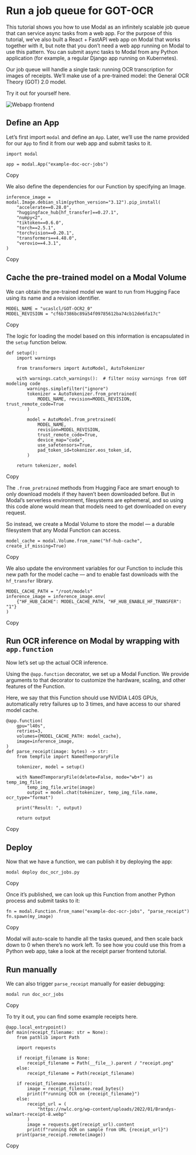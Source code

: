 # Run a job queue for GOT-OCR

This tutorial shows you how to use Modal as an infinitely scalable job queue
that can service async tasks from a web app. For the purpose of this tutorial,
we’ve also built a React + FastAPI web app on Modal that works together with
it, but note that you don’t need a web app running on Modal to use this
pattern. You can submit async tasks to Modal from any Python application (for
example, a regular Django app running on Kubernetes).

Our job queue will handle a single task: running OCR transcription for images
of receipts. We’ll make use of a pre-trained model: the General OCR Theory
(GOT) 2.0 model.

Try it out for yourself here.

![Webapp frontend](https://modal-cdn.com/doc_ocr_frontend.jpg)

## Define an App

Let’s first import `modal` and define an `App`. Later, we’ll use the name
provided for our `App` to find it from our web app and submit tasks to it.

    
    
    import modal
    
    app = modal.App("example-doc-ocr-jobs")

Copy

We also define the dependencies for our Function by specifying an Image.

    
    
    inference_image = modal.Image.debian_slim(python_version="3.12").pip_install(
        "accelerate==0.28.0",
        "huggingface_hub[hf_transfer]==0.27.1",
        "numpy<2",
        "tiktoken==0.6.0",
        "torch==2.5.1",
        "torchvision==0.20.1",
        "transformers==4.48.0",
        "verovio==4.3.1",
    )

Copy

## Cache the pre-trained model on a Modal Volume

We can obtain the pre-trained model we want to run from Hugging Face using its
name and a revision identifier.

    
    
    MODEL_NAME = "ucaslcl/GOT-OCR2_0"
    MODEL_REVISION = "cf6b7386bc89a54f09785612ba74cb12de6fa17c"

Copy

The logic for loading the model based on this information is encapsulated in
the `setup` function below.

    
    
    def setup():
        import warnings
    
        from transformers import AutoModel, AutoTokenizer
    
        with warnings.catch_warnings():  # filter noisy warnings from GOT modeling code
            warnings.simplefilter("ignore")
            tokenizer = AutoTokenizer.from_pretrained(
                MODEL_NAME, revision=MODEL_REVISION, trust_remote_code=True
            )
    
            model = AutoModel.from_pretrained(
                MODEL_NAME,
                revision=MODEL_REVISION,
                trust_remote_code=True,
                device_map="cuda",
                use_safetensors=True,
                pad_token_id=tokenizer.eos_token_id,
            )
    
        return tokenizer, model

Copy

The `.from_pretrained` methods from Hugging Face are smart enough to only
download models if they haven’t been downloaded before. But in Modal’s
serverless environment, filesystems are ephemeral, and so using this code
alone would mean that models need to get downloaded on every request.

So instead, we create a Modal Volume to store the model — a durable filesystem
that any Modal Function can access.

    
    
    model_cache = modal.Volume.from_name("hf-hub-cache", create_if_missing=True)

Copy

We also update the environment variables for our Function to include this new
path for the model cache — and to enable fast downloads with the `hf_transfer`
library.

    
    
    MODEL_CACHE_PATH = "/root/models"
    inference_image = inference_image.env(
        {"HF_HUB_CACHE": MODEL_CACHE_PATH, "HF_HUB_ENABLE_HF_TRANSFER": "1"}
    )

Copy

## Run OCR inference on Modal by wrapping with `app.function`

Now let’s set up the actual OCR inference.

Using the `@app.function` decorator, we set up a Modal Function. We provide
arguments to that decorator to customize the hardware, scaling, and other
features of the Function.

Here, we say that this Function should use NVIDIA L40S GPUs, automatically
retry failures up to 3 times, and have access to our shared model cache.

    
    
    @app.function(
        gpu="l40s",
        retries=3,
        volumes={MODEL_CACHE_PATH: model_cache},
        image=inference_image,
    )
    def parse_receipt(image: bytes) -> str:
        from tempfile import NamedTemporaryFile
    
        tokenizer, model = setup()
    
        with NamedTemporaryFile(delete=False, mode="wb+") as temp_img_file:
            temp_img_file.write(image)
            output = model.chat(tokenizer, temp_img_file.name, ocr_type="format")
    
        print("Result: ", output)
    
        return output

Copy

## Deploy

Now that we have a function, we can publish it by deploying the app:

    
    
    modal deploy doc_ocr_jobs.py

Copy

Once it’s published, we can look up this Function from another Python process
and submit tasks to it:

    
    
    fn = modal.Function.from_name("example-doc-ocr-jobs", "parse_receipt")
    fn.spawn(my_image)

Copy

Modal will auto-scale to handle all the tasks queued, and then scale back down
to 0 when there’s no work left. To see how you could use this from a Python
web app, take a look at the receipt parser frontend tutorial.

## Run manually

We can also trigger `parse_receipt` manually for easier debugging:

    
    
    modal run doc_ocr_jobs

Copy

To try it out, you can find some example receipts here.

    
    
    @app.local_entrypoint()
    def main(receipt_filename: str = None):
        from pathlib import Path
    
        import requests
    
        if receipt_filename is None:
            receipt_filename = Path(__file__).parent / "receipt.png"
        else:
            receipt_filename = Path(receipt_filename)
    
        if receipt_filename.exists():
            image = receipt_filename.read_bytes()
            print(f"running OCR on {receipt_filename}")
        else:
            receipt_url = (
                "https://nwlc.org/wp-content/uploads/2022/01/Brandys-walmart-receipt-8.webp"
            )
            image = requests.get(receipt_url).content
            print(f"running OCR on sample from URL {receipt_url}")
        print(parse_receipt.remote(image))

Copy


